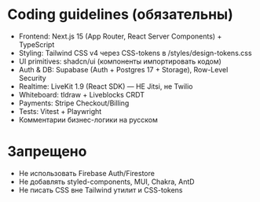 # Coding guidelines  (обязательны)
- Frontend: Next.js 15 (App Router, React Server Components) + TypeScript
- Styling: Tailwind CSS v4 через CSS-tokens в /styles/design-tokens.css
- UI primitives: shadcn/ui (компоненты импортировать кодом)
- Auth & DB: Supabase (Auth + Postgres 17 + Storage), Row-Level Security
- Realtime: LiveKit 1.9 (React SDK)  — НЕ Jitsi, не Twilio
- Whiteboard: tldraw + Liveblocks CRDT
- Payments: Stripe Checkout/Billing
- Tests: Vitest + Playwright
- Комментарии бизнес-логики на русском

# Запрещено
- Не использовать Firebase Auth/Firestore
- Не добавлять styled-components, MUI, Chakra, AntD
- Не писать CSS вне Tailwind утилит и CSS-tokens